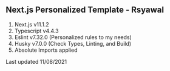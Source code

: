 ## Next.js Personalized Template - Rsyawal

1. Next.js v11.1.2
2. Typescript v4.4.3
3. Eslint v7.32.0 (Personalized rules to my needs)
4. Husky v7.0.0 (Check Types, Linting, and Build)
5. Absolute Imports applied

Last updated 11/08/2021